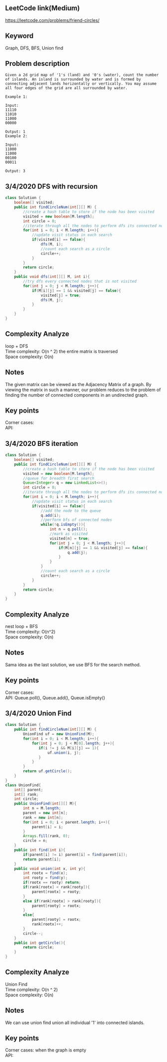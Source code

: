 ## LeetCode link(Medium)
https://leetcode.com/problems/friend-circles/

## Keyword
Graph, DFS, BFS, Union find

## Problem description
```
Given a 2d grid map of '1's (land) and '0's (water), count the number of islands. An island is surrounded by water and is formed by connecting adjacent lands horizontally or vertically. You may assume all four edges of the grid are all surrounded by water.

Example 1:

Input:
11110
11010
11000
00000

Output: 1
Example 2:

Input:
11000
11000
00100
00011

Output: 3
```
## 3/4/2020 DFS with recursion

```java
class Solution {
    boolean[] visited;
    public int findCircleNum(int[][] M) {
        //create a hash table to store if the node has been visited
        visited = new boolean[M.length];
        int circle = 0;
        //iterate through all the nodes to perform dfs its connected nodes
        for(int i = 0; i < M.length; i++){
            //update visit status in each search
            if(visited[i] == false){
                dfs(M, i);
                //count each search as a circle
                circle++;
            }
        }
        return circle;
    }
    public void dfs(int[][] M, int i){
        //try dfs every connected nodes that is not visited
        for(int j = 0; j < M.length; j++){
            if(M[i][j] == 1 && visited[j] == false){
                visited[j] = true;
                dfs(M, j);
            }
        }
    }
}
```

## Complexity Analyze
loop + DFS\
Time complexity: O(n ^ 2) the entire matrix is traversed\
Space complexity: O(n)

## Notes
The given matrix can be viewed as the Adjacency Matrix of a graph. By viewing the matrix in such a manner, our problem reduces to the problem of finding the number of connected components in an undirected graph.

## Key points
Corner cases: \
API:

## 3/4/2020 BFS iteration

```java
class Solution {
    boolean[] visited;
    public int findCircleNum(int[][] M) {
        //create a hash table to store if the node has been visited
        visited = new boolean[M.length];
        //queue for breadth first search
        Queue<Integer> q = new LinkedList<>();
        int circle = 0;
        //iterate through all the nodes to perform dfs its connected nodes
        for(int i = 0; i < M.length; i++){
            //update visit status in each search
            if(visited[i] == false){
                //add the node to the queue
                q.add(i);
                //perform bfs of connected nodes
                while(!q.isEmpty()){
                    int n = q.poll();
                    //mark as visited
                    visited[n] = true;
                    for(int j = 0; j < M.length; j++){
                        if(M[n][j] == 1 && visited[j] == false){
                            q.add(j);
                        }
                    }
                }
                //count each search as a circle
                circle++;
            }
        }
        return circle;
    }
}
```

## Complexity Analyze
nest loop + BFS\
Time complexity: O(n^2)\
Space complexity: O(n)

## Notes
Sama idea as the last solution, we use BFS for the search method.

## Key points
Corner cases:\
API: Queue.poll(), Queue.add(), Queue.isEmpty()

## 3/4/2020 Union Find

```java
class Solution {
    public int findCircleNum(int[][] M) {
        UnionFind uf = new UnionFind(M);
        for(int i = 0; i < M.length; i++){
            for(int j = 0; j < M[0].length; j++){
               if(i != j && M[i][j] == 1){
                   uf.union(i, j);
               } 
            }
        }
        return uf.getCircle();
    }
}
class UnionFind{
    int[] parent;
    int[] rank;
    int circle;
    public UnionFind(int[][] M){
        int n = M.length;
        parent = new int[n];
        rank = new int[n];
        for(int i = 0; i < parent.length; i++){
            parent[i] = i;
        }
        Arrays.fill(rank, 0);
        circle = n;
    }
    public int find(int i){
        if(parent[i] != i) parent[i] = find(parent[i]);
        return parent[i];
    }
    public void union(int x, int y){
        int rootx = find(x);
        int rooty = find(y);
        if(rootx == rooty) return;
        if(rank[rootx] < rank[rooty]){
            parent[rootx] = rooty;
        }
        else if(rank[rootx] > rank[rooty]){
            parent[rooty] = rootx;
        }
        else{
            parent[rooty] = rootx;
            rank[rootx]++;
        }
        circle--;
    }
    public int getCircle(){
        return circle;
    }
}
```

## Complexity Analyze
Union Find\
Time complexity: O(n ^ 2)\
Space complexity: O(n)

## Notes
We can use union find union all individual '1' into connected islands.

## Key points
Corner cases: when the graph is empty\
API: